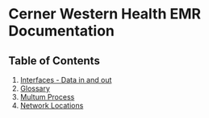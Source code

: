 # Cerner Western Health EMR Documentation

## Table of Contents

1. [Interfaces - Data in and out](data-in-out.md)
2. [Glossary](glossary.md)
3. [Multum Process](Multum.md)
4. [Network Locations](networklocations.md)